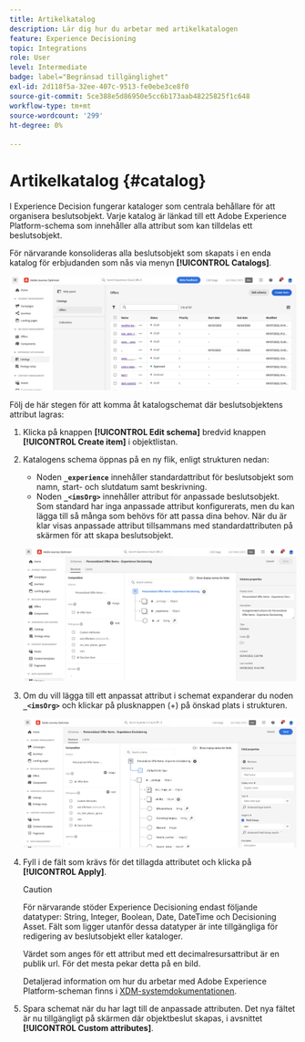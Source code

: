 ```yaml
---
title: Artikelkatalog
description: Lär dig hur du arbetar med artikelkatalogen
feature: Experience Decisioning
topic: Integrations
role: User
level: Intermediate
badge: label="Begränsad tillgänglighet"
exl-id: 2d118f5a-32ee-407c-9513-fe0ebe3ce8f0
source-git-commit: 5ce388e5d86950e5cc6b173aab48225825f1c648
workflow-type: tm+mt
source-wordcount: '299'
ht-degree: 0%

---
```


# Artikelkatalog {#catalog}

I Experience Decision fungerar kataloger som centrala behållare för att organisera beslutsobjekt. Varje katalog är länkad till ett Adobe Experience Platform-schema som innehåller alla attribut som kan tilldelas ett beslutsobjekt.

För närvarande konsolideras alla beslutsobjekt som skapats i en enda katalog för erbjudanden som nås via menyn **[!UICONTROL  Catalogs]**.

![](assets/catalogs-list.png)

Följ de här stegen för att komma åt katalogschemat där beslutsobjektens attribut lagras:

1. Klicka på knappen **[!UICONTROL Edit schema]** bredvid knappen **[!UICONTROL Create item]** i objektlistan.

1. Katalogens schema öppnas på en ny flik, enligt strukturen nedan:

   * Noden **`_experience`** innehåller standardattribut för beslutsobjekt som namn, start- och slutdatum samt beskrivning.
   * Noden **`_<imsOrg>`** innehåller attribut för anpassade beslutsobjekt. Som standard har inga anpassade attribut konfigurerats, men du kan lägga till så många som behövs för att passa dina behov. När du är klar visas anpassade attribut tillsammans med standardattributen på skärmen för att skapa beslutsobjekt.

   ![](assets/catalogs-schema.png)

1. Om du vill lägga till ett anpassat attribut i schemat expanderar du noden **`_<imsOrg>`** och klickar på plusknappen (+) på önskad plats i strukturen.

   ![](assets/catalogs-add.png)

1. Fyll i de fält som krävs för det tillagda attributet och klicka på **[!UICONTROL Apply]**.

   >[!CAUTION]
   >
   >För närvarande stöder Experience Decisioning endast följande datatyper: String, Integer, Boolean, Date, DateTime och Decisioning Asset. Fält som ligger utanför dessa datatyper är inte tillgängliga för redigering av beslutsobjekt eller kataloger.

   Värdet som anges för ett attribut med ett decimalresursattribut är en publik url. För det mesta pekar detta på en bild.

   Detaljerad information om hur du arbetar med Adobe Experience Platform-scheman finns i [XDM-systemdokumentationen](https://experienceleague.adobe.com/docs/experience-platform/xdm/ui/overview.html).

1. Spara schemat när du har lagt till de anpassade attributen. Det nya fältet är nu tillgängligt på skärmen där objektbeslut skapas, i avsnittet **[!UICONTROL Custom attributes]**.
